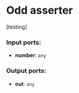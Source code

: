 # Odd asserter

[testing]

### Input ports:

* __number__: `any`


### Output ports:

* __out__: `any`


